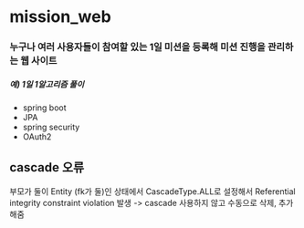# mission_web

### 누구나 여러 사용자들이 참여할 있는 1일 미션을 등록해 미션 진행을 관리하는 웹 사이트

##### 예) 1일 1알고리즘 풀이


+ spring boot 
+ JPA
+ spring security
+ OAuth2 


## cascade 오류
부모가 둘이 Entity (fk가 둘)인 상태에서 CascadeType.ALL로 설정해서 Referential integrity constraint violation 발생
-> cascade 사용하지 않고 수동으로 삭제, 추가 해줌
